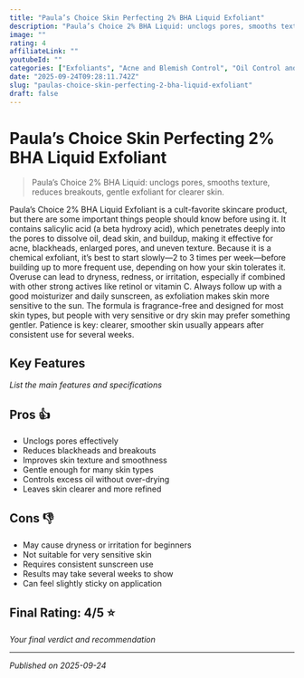 ```yaml
---
title: "Paula’s Choice Skin Perfecting 2% BHA Liquid Exfoliant"
description: "Paula’s Choice 2% BHA Liquid: unclogs pores, smooths texture, reduces breakouts, gentle exfoliant for clearer skin."
image: ""
rating: 4
affiliateLink: ""
youtubeId: ""
categories: ["Exfoliants", "Acne and Blemish Control", "Oil Control andPore Care"]
date: "2025-09-24T09:28:11.742Z"
slug: "paulas-choice-skin-perfecting-2-bha-liquid-exfoliant"
draft: false
---
```


# Paula’s Choice Skin Perfecting 2% BHA Liquid Exfoliant



> Paula’s Choice 2% BHA Liquid: unclogs pores, smooths texture, reduces breakouts, gentle exfoliant for clearer skin.

Paula’s Choice 2% BHA Liquid Exfoliant is a cult-favorite skincare product, but there are some important things people should know before using it. It contains salicylic acid (a beta hydroxy acid), which penetrates deeply into the pores to dissolve oil, dead skin, and buildup, making it effective for acne, blackheads, enlarged pores, and uneven texture. Because it is a chemical exfoliant, it’s best to start slowly—2 to 3 times per week—before building up to more frequent use, depending on how your skin tolerates it. Overuse can lead to dryness, redness, or irritation, especially if combined with other strong actives like retinol or vitamin C. Always follow up with a good moisturizer and daily sunscreen, as exfoliation makes skin more sensitive to the sun. The formula is fragrance-free and designed for most skin types, but people with very sensitive or dry skin may prefer something gentler. Patience is key: clearer, smoother skin usually appears after consistent use for several weeks.

## Key Features

*List the main features and specifications*


## Pros 👍

- Unclogs pores effectively
- Reduces blackheads and breakouts
- Improves skin texture and smoothness
- Gentle enough for many skin types
- Controls excess oil without over-drying
- Leaves skin clearer and more refined



## Cons 👎

- May cause dryness or irritation for beginners
- Not suitable for very sensitive skin
- Requires consistent sunscreen use
- Results may take several weeks to show
- Can feel slightly sticky on application


## Final Rating: 4/5 ⭐

*Your final verdict and recommendation*



---

*Published on 2025-09-24*
